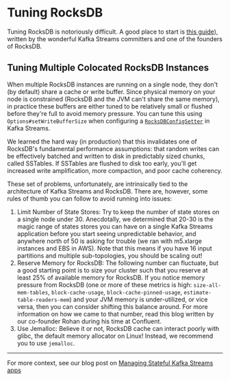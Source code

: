 # Tuning RocksDB

Tuning RocksDB is notoriously difficult. A good place to start is 
[this guide](https://www.confluent.io/blog/how-to-tune-rocksdb-kafka-streams-state-stores-performance/)), 
written by the wonderful Kafka Streams committers and one of the 
founders of RocksDB.

## Tuning Multiple Colocated RocksDB Instances

When multiple RocksDB instances are running on a single node, they don't 
(by default) share a cache or write buffer. Since physical memory on your 
node is constrained (RocksDB and the JVM can't share the same memory), in 
practice these buffers are either tuned to be relatively small or flushed 
before they're full to avoid memory pressure. You can tune this using 
`Options#setWriteBufferSize` when configuring a 
[`RocksDBConfigSetter`](https://kafka.apache.org/36/javadoc/org/apache/kafka/streams/state/RocksDBConfigSetter.html) 
in Kafka Streams.

We learned the hard way (in production) that this invalidates one of 
RocksDB's fundamental performance assumptions: that random writes can 
be effectively batched and written to disk in predictably sized chunks, 
called SSTables. If SSTables are flushed to disk too early, you'll get 
increased write amplification, more compaction, and poor cache coherency.

These set of problems, unfortunately, are intrinsically tied to the 
architecture of Kafka Streams and RocksDB. There are, however, some rules 
of thumb you can follow to avoid running into issues:

1. Limit Number of State Stores: Try to keep the number of state stores 
   on a single node under 30. Anecdotally, we determined that 20-30 is 
   the magic range of states stores you can have on a single Kafka Streams 
   application before you start seeing unpredictable behavior, and 
   anywhere north of 50 is asking for trouble (we ran with m5.xlarge instances 
   and EBS in AWS). Note that this means if you have 16 input partitions 
   and multiple sub-topologies, you should be scaling out!
2. Reserve Memory for RocksDB: The following number can fluctuate, but a 
   good starting point is to size your cluster such that you reserve at 
   least 25% of available memory for RocksDB. If you notice memory 
   pressure from RocksDB (one or more of these metrics is high: 
   `size-all-mem-tables`, `block-cache-usage`, `block-cache-pinned-usage`, 
   `estimate-table-readers-mem`) and your JVM memory is under-utilized, or 
   vice versa, then you can consider shifting this balance around. For more 
   information on how we came to that number, read this blog written by our 
   co-founder Rohan during his time at Confluent.
3. Use Jemalloc: Believe it or not, RocksDB cache can interact poorly with glibc, 
   the default memory allocator on Linux! Instead, we recommend you to use 
   `jemalloc`.

<hr/>


For more context, see our blog post on 
[Managing Stateful Kafka Streams apps](https://www.responsive.dev/blog/guide-to-kafka-streams-state)
